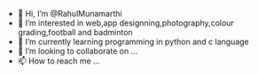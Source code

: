 - 👋 Hi, I’m @RahulMunamarthi
- 👀 I’m interested in web,app designning,photography,colour grading,football and badminton 
- 🌱 I’m currently learning programming in python and c language 
- 💞️ I’m looking to collaborate on ...
- 📫 How to reach me ...

<!---
RahulMunamarthi/RahulMunamarthi is a ✨ special ✨ repository because its `README.md` (this file) appears on your GitHub profile.
You can click the Preview link to take a look at your changes.
--->
